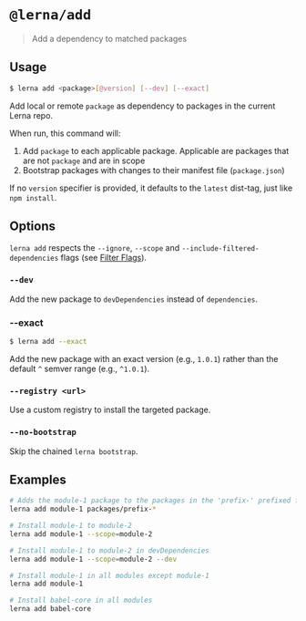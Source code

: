 # `@lerna/add`

> Add a dependency to matched packages

## Usage

```sh
$ lerna add <package>[@version] [--dev] [--exact]
```

Add local or remote `package` as dependency to packages in the current Lerna repo.

When run, this command will:

1. Add `package` to each applicable package. Applicable are packages that are not `package` and are in scope
2. Bootstrap packages with changes to their manifest file (`package.json`)

If no `version` specifier is provided, it defaults to the `latest` dist-tag, just like `npm install`.

## Options

`lerna add` respects the `--ignore`, `--scope` and `--include-filtered-dependencies` flags (see [Filter Flags](https://www.npmjs.com/package/@lerna/filter-options)).

### `--dev`

Add the new package to `devDependencies` instead of `dependencies`.

### --exact

```sh
$ lerna add --exact
```

Add the new package with an exact version (e.g., `1.0.1`) rather than the default `^` semver range (e.g., `^1.0.1`).

### `--registry <url>`

Use a custom registry to install the targeted package.

### `--no-bootstrap`

Skip the chained `lerna bootstrap`.

## Examples

```sh
# Adds the module-1 package to the packages in the 'prefix-' prefixed folders
lerna add module-1 packages/prefix-*

# Install module-1 to module-2
lerna add module-1 --scope=module-2

# Install module-1 to module-2 in devDependencies
lerna add module-1 --scope=module-2 --dev

# Install module-1 in all modules except module-1
lerna add module-1

# Install babel-core in all modules
lerna add babel-core
```

